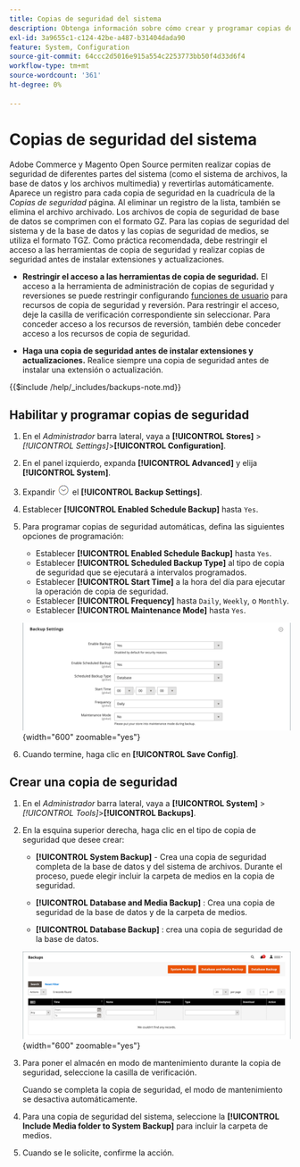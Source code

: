 ```yaml
---
title: Copias de seguridad del sistema
description: Obtenga información sobre cómo crear y programar copias de seguridad del sistema, incluidos el sistema de archivos, la base de datos y los archivos multimedia.
exl-id: 3a9655c1-c124-42be-a487-b31404dada90
feature: System, Configuration
source-git-commit: 64ccc2d5016e915a554c2253773bb50f4d33d6f4
workflow-type: tm+mt
source-wordcount: '361'
ht-degree: 0%

---
```


# Copias de seguridad del sistema

Adobe Commerce y Magento Open Source permiten realizar copias de seguridad de diferentes partes del sistema (como el sistema de archivos, la base de datos y los archivos multimedia) y revertirlas automáticamente. Aparece un registro para cada copia de seguridad en la cuadrícula de la _Copias de seguridad_ página. Al eliminar un registro de la lista, también se elimina el archivo archivado. Los archivos de copia de seguridad de base de datos se comprimen con el formato GZ. Para las copias de seguridad del sistema y de la base de datos y las copias de seguridad de medios, se utiliza el formato TGZ. Como práctica recomendada, debe restringir el acceso a las herramientas de copia de seguridad y realizar copias de seguridad antes de instalar extensiones y actualizaciones.

- **Restringir el acceso a las herramientas de copia de seguridad.** El acceso a la herramienta de administración de copias de seguridad y reversiones se puede restringir configurando [funciones de usuario](permissions-user-roles.md) para recursos de copia de seguridad y reversión. Para restringir el acceso, deje la casilla de verificación correspondiente sin seleccionar. Para conceder acceso a los recursos de reversión, también debe conceder acceso a los recursos de copia de seguridad.

- **Haga una copia de seguridad antes de instalar extensiones y actualizaciones.** Realice siempre una copia de seguridad antes de instalar una extensión o actualización.

{{$include /help/_includes/backups-note.md}}

## Habilitar y programar copias de seguridad

1. En el _Administrador_ barra lateral, vaya a **[!UICONTROL Stores]** > _[!UICONTROL Settings]_>**[!UICONTROL Configuration]**.

1. En el panel izquierdo, expanda **[!UICONTROL Advanced]** y elija **[!UICONTROL System]**.

1. Expandir ![Selector de expansión](../assets/icon-display-expand.png) el **[!UICONTROL Backup Settings]**.

1. Establecer **[!UICONTROL Enabled Schedule Backup]** hasta `Yes`.

1. Para programar copias de seguridad automáticas, defina las siguientes opciones de programación:

   - Establecer **[!UICONTROL Enabled Schedule Backup]** hasta `Yes`.
   - Establecer **[!UICONTROL Scheduled Backup Type]** al tipo de copia de seguridad que se ejecutará a intervalos programados.
   - Establecer **[!UICONTROL Start Time]** a la hora del día para ejecutar la operación de copia de seguridad.
   - Establecer **[!UICONTROL Frequency]** hasta `Daily`, `Weekly`, o `Monthly`.
   - Establecer **[!UICONTROL Maintenance Mode]** hasta `Yes`.

   ![Configuración avanzada: copias de seguridad](../configuration-reference/advanced/assets/system-scheduled-backup-settings.png){width="600" zoomable="yes"}

1. Cuando termine, haga clic en **[!UICONTROL Save Config]**.

## Crear una copia de seguridad

1. En el _Administrador_ barra lateral, vaya a **[!UICONTROL System]** > _[!UICONTROL Tools]_>**[!UICONTROL Backups]**.

1. En la esquina superior derecha, haga clic en el tipo de copia de seguridad que desee crear:

   - **[!UICONTROL System Backup]** - Crea una copia de seguridad completa de la base de datos y del sistema de archivos. Durante el proceso, puede elegir incluir la carpeta de medios en la copia de seguridad.

   - **[!UICONTROL Database and Media Backup]** : Crea una copia de seguridad de la base de datos y de la carpeta de medios.

   - **[!UICONTROL Database Backup]** : crea una copia de seguridad de la base de datos.

   ![Herramientas del sistema - copias de seguridad](./assets/tools-backups.png){width="600" zoomable="yes"}

1. Para poner el almacén en modo de mantenimiento durante la copia de seguridad, seleccione la casilla de verificación.

   Cuando se completa la copia de seguridad, el modo de mantenimiento se desactiva automáticamente.

1. Para una copia de seguridad del sistema, seleccione la **[!UICONTROL Include Media folder to System Backup]** para incluir la carpeta de medios.

1. Cuando se le solicite, confirme la acción.


